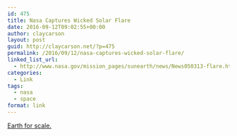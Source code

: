 ```yaml
---
id: 475
title: Nasa Captures Wicked Solar Flare
date: 2016-09-12T09:02:55+00:00
author: claycarson
layout: post
guid: http://claycarson.net/?p=475
permalink: /2016/09/12/nasa-captures-wicked-solar-flare/
linked_list_url:
  - http://www.nasa.gov/mission_pages/sunearth/news/News050313-flare.html
categories:
  - Link
tags:
  - nasa
  - space
format: link
---
```

[Earth for scale.](http://i.imgur.com/GXkb54q.png)